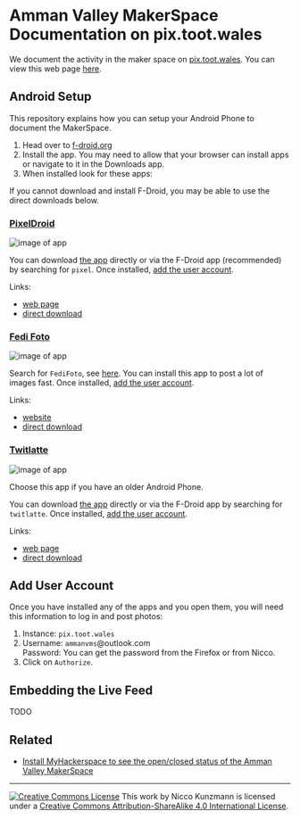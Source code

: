 # Amman Valley MakerSpace Documentation on pix.toot.wales

We document the activity in the maker space on [pix.toot.wales][pix].
You can view this web page [here](https://ammanvms.github.io/pix.toot.wales/).

## Android Setup

This repository explains how you can setup your Android Phone to document the MakerSpace.

1. Head over to [f-droid.org](https://f-droid.org/en/)
2. Install the app. You may need to allow that your browser can install apps or navigate to it in the Downloads app.
3. When installed look for these apps:

If you cannot download and install F-Droid, you may be able to use the direct downloads below.

### [PixelDroid][pixeldroid]

![image of app](https://user-images.githubusercontent.com/564768/180648272-8d3a48e5-1b80-4b92-9a34-04f3b7061ff6.png)

You can download [the app][pixeldroid] directly or via the F-Droid app (recommended) by searching for `pixel`.
Once installed, [add the user account](#add-user-account).

Links:
- [web page][pixeldroid]
- [direct download](https://github.com/AmmanVMS/pix.toot.wales/releases/download/v1.0/org.pixeldroid.app_16.apk)

[pixeldroid]: https://f-droid.org/en/packages/org.pixeldroid.app/

### [Fedi Foto][ffl]

![image of app](https://user-images.githubusercontent.com/564768/180648247-07983bcc-832b-4f2b-9aff-bca1b8022f60.png)

Search for `FediFoto`, see [here](https://f-droid.org/en/packages/com.fediphoto.lineage/).
You can install this app to post a lot of images fast.
Once installed, [add the user account](#add-user-account).

Links:
- [website][ffl]
- [direct download](https://github.com/AmmanVMS/pix.toot.wales/releases/download/v1.0/com.fediphoto.lineage_63.apk)

[ffl]: https://f-droid.org/en/packages/com.fediphoto.lineage/

### [Twitlatte][twl]

![image of app](https://user-images.githubusercontent.com/564768/180648231-9bbcafb8-c677-43a5-aa2a-0bd8b5bcd7c2.png)

Choose this app if you have an older Android Phone.

You can download [the app][twl] directly or via the F-Droid app by searching for `twitlatte`.
Once installed, [add the user account](#add-user-account).

Links:
- [web page][twl]
- [direct download](https://github.com/AmmanVMS/pix.toot.wales/releases/download/v1.0/com.github.moko256.twitlatte_32.apk)

[twl]: https://f-droid.org/en/packages/com.github.moko256.twitlatte/

## Add User Account

Once you have installed any of the apps and you open them,
you will need this information to log in and post photos:

1. Instance: `pix.toot.wales`
2. Username: `ammanvms`@outlook.com  
    Password: You can get the password from the Firefox or from Nicco.
3. Click on `Authorize`.


## Embedding the Live Feed

TODO

## Related

- [Install MyHackerspace to see the open/closed status of the Amman Valley MakerSpace](https://github.com/AmmanVMS/space.api#readme)



[pix]: https://pix.toot.wales/ammanvms

---

<a rel="license" href="http://creativecommons.org/licenses/by-sa/4.0/"><img alt="Creative Commons License" style="border-width:0" src="https://i.creativecommons.org/l/by-sa/4.0/80x15.png" /></a> This work by Nicco Kunzmann is licensed under a <a rel="license" href="http://creativecommons.org/licenses/by-sa/4.0/">Creative Commons Attribution-ShareAlike 4.0 International License</a>.
